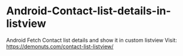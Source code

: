 # Android-Contact-list-details-in-listview
Android Fetch Contact list details and show it in custom listview Visit:  https://demonuts.com/contact-list-listview/
